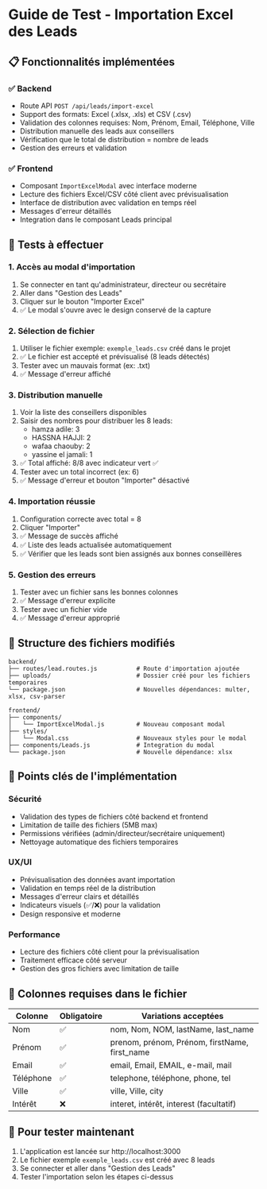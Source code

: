 # Guide de Test - Importation Excel des Leads

## 📋 Fonctionnalités implémentées

### ✅ Backend
- Route API `POST /api/leads/import-excel` 
- Support des formats: Excel (.xlsx, .xls) et CSV (.csv)
- Validation des colonnes requises: Nom, Prénom, Email, Téléphone, Ville
- Distribution manuelle des leads aux conseillers
- Vérification que le total de distribution = nombre de leads
- Gestion des erreurs et validation

### ✅ Frontend
- Composant `ImportExcelModal` avec interface moderne
- Lecture des fichiers Excel/CSV côté client avec prévisualisation
- Interface de distribution avec validation en temps réel
- Messages d'erreur détaillés
- Integration dans le composant Leads principal

## 🧪 Tests à effectuer

### 1. Accès au modal d'importation
1. Se connecter en tant qu'administrateur, directeur ou secrétaire
2. Aller dans "Gestion des Leads"
3. Cliquer sur le bouton "Importer Excel"
4. ✅ Le modal s'ouvre avec le design conservé de la capture

### 2. Sélection de fichier
1. Utiliser le fichier exemple: `exemple_leads.csv` créé dans le projet
2. ✅ Le fichier est accepté et prévisualisé (8 leads détectés)
3. Tester avec un mauvais format (ex: .txt)
4. ✅ Message d'erreur affiché

### 3. Distribution manuelle
1. Voir la liste des conseillers disponibles
2. Saisir des nombres pour distribuer les 8 leads:
   - hamza adile: 3
   - HASSNA HAJJI: 2  
   - wafaa chaouby: 2
   - yassine el jamali: 1
3. ✅ Total affiché: 8/8 avec indicateur vert ✅
4. Tester avec un total incorrect (ex: 6)
5. ✅ Message d'erreur et bouton "Importer" désactivé

### 4. Importation réussie
1. Configuration correcte avec total = 8
2. Cliquer "Importer"
3. ✅ Message de succès affiché
4. ✅ Liste des leads actualisée automatiquement
5. ✅ Vérifier que les leads sont bien assignés aux bonnes conseillères

### 5. Gestion des erreurs
1. Tester avec un fichier sans les bonnes colonnes
2. ✅ Message d'erreur explicite
3. Tester avec un fichier vide
4. ✅ Message d'erreur approprié

## 📁 Structure des fichiers modifiés

```
backend/
├── routes/lead.routes.js           # Route d'importation ajoutée
├── uploads/                        # Dossier créé pour les fichiers temporaires
└── package.json                    # Nouvelles dépendances: multer, xlsx, csv-parser

frontend/
├── components/
│   └── ImportExcelModal.js         # Nouveau composant modal
├── styles/
│   └── Modal.css                   # Nouveaux styles pour le modal  
├── components/Leads.js             # Integration du modal
└── package.json                    # Nouvelle dépendance: xlsx
```

## 🔑 Points clés de l'implémentation

### Sécurité
- Validation des types de fichiers côté backend et frontend
- Limitation de taille des fichiers (5MB max)
- Permissions vérifiées (admin/directeur/secrétaire uniquement)
- Nettoyage automatique des fichiers temporaires

### UX/UI
- Prévisualisation des données avant importation
- Validation en temps réel de la distribution
- Messages d'erreur clairs et détaillés
- Indicateurs visuels (✅/❌) pour la validation
- Design responsive et moderne

### Performance
- Lecture des fichiers côté client pour la prévisualisation
- Traitement efficace côté serveur
- Gestion des gros fichiers avec limitation de taille

## 🎯 Colonnes requises dans le fichier

| Colonne | Obligatoire | Variations acceptées |
|---------|-------------|---------------------|
| Nom | ✅ | nom, Nom, NOM, lastName, last_name |
| Prénom | ✅ | prenom, prénom, Prénom, firstName, first_name |
| Email | ✅ | email, Email, EMAIL, e-mail, mail |
| Téléphone | ✅ | telephone, téléphone, phone, tel |
| Ville | ✅ | ville, Ville, city |
| Intérêt | ❌ | interet, intérêt, interest (facultatif) |

## 🚀 Pour tester maintenant

1. L'application est lancée sur http://localhost:3000
2. Le fichier exemple `exemple_leads.csv` est créé avec 8 leads
3. Se connecter et aller dans "Gestion des Leads"
4. Tester l'importation selon les étapes ci-dessus

